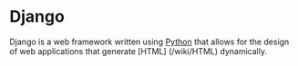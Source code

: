 # Django
Django is a web framework written using [Python](/wiki/Python) that allows for the design of web applications that generate [HTML] (/wiki/HTML) dynamically.